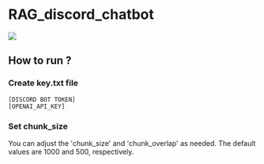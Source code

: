 # RAG_discord_chatbot

![](https://miro.medium.com/v2/resize:fit:1100/format:webp/1*pvD0sDAZyrI8w_Tyw2FdCQ.png)

## How to run ?

### Create key.txt file
```
[DISCORD BOT TOKEN]
[OPENAI_API_KEY]
```
### Set chunk_size
You can adjust the 'chunk_size' and 'chunk_overlap' as needed.
The default values are 1000 and 500, respectively.